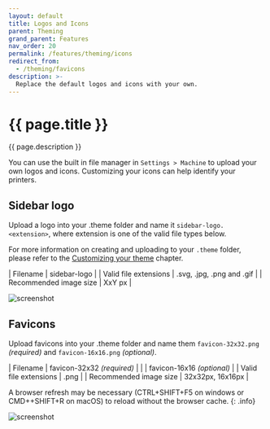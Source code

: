 ```yaml
---
layout: default
title: Logos and Icons
parent: Theming
grand_parent: Features
nav_order: 20
permalink: /features/theming/icons
redirect_from:
  - /theming/favicons
description: >-
  Replace the default logos and icons with your own.
---
```


# {{ page.title }}
{{ page.description }}

You can use the built in file manager in `Settings > Machine` to upload your own logos and icons.  Customizing your icons can help identify your printers.

## Sidebar logo
Upload a logo into your .theme folder and name it `sidebar-logo.<extension>`, where extension is one of the valid file types below.

For more information on creating and uploading to your `.theme` folder, please refer to the [Customizing your theme](/docs/theming/prepare) chapter.

| Filename					| sidebar-logo				|
| Valid file extensions		| .svg, .jpg, .png and .gif	|
| Recommended image size	| XxY px					|

![screenshot](/assets/img/customizing/screenshot-sidebar-logo.png)

## Favicons
Upload favicons into your .theme folder and name them `favicon-32x32.png` *(required)*	and `favicon-16x16.png` *(optional)*.

| Filename					| favicon-32x32 *(required)*	|
|							| favicon-16x16 *(optional)* 	|
| Valid file extensions		| .png							|
| Recommended image size	| 32x32px, 16x16px				|

A browser refresh may be necessary (CTRL+SHIFT+F5 on windows or CMD++SHIFT+R on macOS) to reload without the browser cache.
{: .info}

![screenshot](/assets/img/customizing/screenshot-favicons.png)